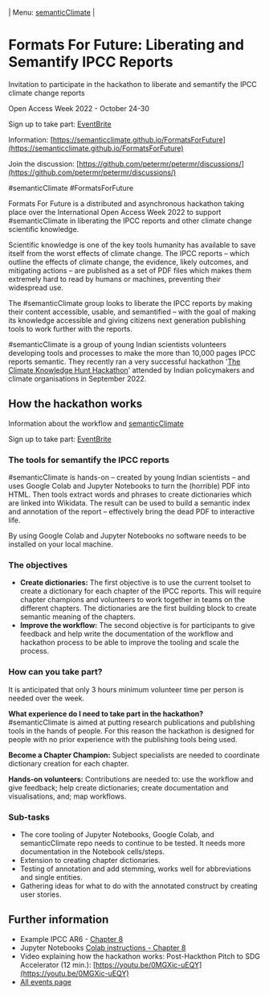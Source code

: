 | Menu: [semanticClimate](../) |

# Formats For Future: Liberating and Semantify IPCC Reports

Invitation to participate in the hackathon to liberate and semantify the IPCC climate change reports

Open Access Week 2022 - October 24-30

Sign up to take part: [EventBrite](https://www.eventbrite.co.uk/e/formats-for-future-liberating-and-semantify-ipcc-reports-tickets-439057261087)

Information: [https://semanticclimate.github.io/FormatsForFuture](https://semanticclimate.github.io/FormatsForFuture)

Join the discussion: [https://github.com/petermr/petermr/discussions/](https://github.com/petermr/petermr/discussions/)

#semanticClimate #FormatsForFuture

Formats For Future is a distributed and asynchronous hackathon taking place over the International Open Access Week 2022 to support #semanticClimate in liberating the IPCC reports and other climate change scientific knowledge.

Scientific knowledge is one of the key tools humanity has available to save itself from the worst effects of climate change. The IPCC reports – which outline the effects of climate change, the evidence, likely outcomes, and mitigating actions – are published as a set of PDF files which makes them extremely hard to read by humans or machines, preventing their widespread use.

The #semanticClimate group looks to liberate the IPCC reports by making their content accessible, usable, and semantified – with the goal of making its knowledge accessible and giving citizens next generation publishing tools to work further with the reports.

#semanticClimate is a group of young Indian scientists volunteers developing tools and processes to make the more than 10,000 pages IPCC reports semantic. They recently ran a very successful hackathon '[The Climate Knowledge Hunt Hackathon](https://www.eventbrite.co.uk/e/the-climate-knowledge-hunt-hackathon-tickets-414825362827)' attended by Indian policymakers and climate organisations in September 2022.

## How the hackathon works

Information about the workflow and [semanticClimate](https://github.com/petermr/semanticClimate/blob/main/README.md)

Sign up to take part: [EventBrite](https://www.eventbrite.co.uk/e/formats-for-future-liberating-and-semantify-ipcc-reports-tickets-439057261087)

### **The tools for semantify the IPCC reports**

#semanticClimate is hands-on – created by young Indian scientists – and uses Google Colab and Jupyter Notebooks to turn the (horrible) PDF into HTML. Then tools extract words and phrases to create dictionaries which are linked into Wikidata. The result can be used to build a semantic index and annotation of the report – effectively bring the dead PDF to interactive life.

By using Google Colab and Jupyter Notebooks no software needs to be installed on your local machine.

### **The objectives**

- **Create dictionaries:** The first objective is to use the current toolset to create a dictionary for each chapter of the IPCC reports. This will require chapter champions and volunteers to work together in teams on the different chapters. The dictionaries are the first building block to create semantic meaning of the chapters.
- **Improve the workflow:** The second objective is for participants to give feedback and help write the documentation of the workflow and hackathon process to be able to improve the tooling and scale the process.

### **How can you take part?**

It is anticipated that only 3 hours minimum volunteer time per person is needed over the week.

**What experience do I need to take part in the hackathon?** #semanticClimate is aimed at putting research publications and publishing tools in the hands of people. For this reason the hackathon is designed for people with no prior experience with the publishing tools being used.

**Become a Chapter Champion:** Subject specialists are needed to coordinate dictionary creation for each chapter.

**Hands-on volunteers:** Contributions are needed to: use the workflow and give feedback; help create dictionaries; create documentation and visualisations, and; map workflows.

### Sub-tasks

- The core tooling of Jupyter Notebooks, Google Colab, and semanticClimate repo needs to continue to be tested. It needs more documentation in the Notebook cells/steps.
- Extension to creating chapter dictionaries.
- Testing of annotation and add stemming, works well for abbreviations and single entities.
- Gathering ideas for what to do with the annotated construct by creating user stories.

## Further information

- Example IPCC AR6 - [Chapter 8](https://github.com/petermr/semanticClimate/tree/main/ipcc/ar6/wg3/Chapter08)
- Jupyter Notebooks [Colab instructions - Chapter 8](https://github.com/petermr/semanticClimate/blob/main/outreach/climate_knowledge_hunt_hackathon/Hackathon_Notebook/climate_hackathon_chapter08.ipynb)
- Video explaining how the hackathon works: Post-Hackthon Pitch to SDG Accelerator (12 min.): [https://youtu.be/0MGXic-uEQY](https://youtu.be/0MGXic-uEQY)
- [All events page](https://github.com/petermr/semanticClimate/blob/main/events.md)
